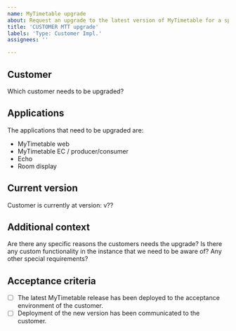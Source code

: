 ```yaml
---
name: MyTimetable upgrade
about: Request an upgrade to the latest version of MyTimetable for a specific customer.
title: 'CUSTOMER MTT upgrade'
labels: 'Type: Customer Impl.'
assignees: ''

---
```


## Customer

Which customer needs to be upgraded?

## Applications

The applications that need to be upgraded are:

 - MyTimetable web
 - MyTimetable EC / producer/consumer
 - Echo
 - Room display

## Current version

Customer is currently at version: v??

## Additional context

Are there any specific reasons the customers needs the upgrade? Is there any custom functionality in the instance that we need to be aware of? Any other special requirements?

## Acceptance criteria

- [ ] The latest MyTimetable release has been deployed to the acceptance environment of the customer.
- [ ] Deployment of the new version has been communicated to the customer.
